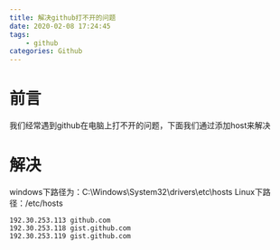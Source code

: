 ```yaml
---
title: 解决github打不开的问题
date: 2020-02-08 17:24:45
tags:
	- github
categories: Github
---
```

# 前言
我们经常遇到github在电脑上打不开的问题，下面我们通过添加host来解决

<!-- more -->

# 解决
windows下路径为：C:\Windows\System32\drivers\etc\hosts
Linux下路径：/etc/hosts

```
192.30.253.113 github.com
192.30.253.118 gist.github.com
192.30.253.119 gist.github.com
```
